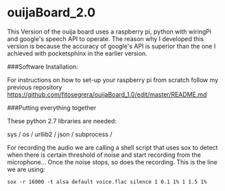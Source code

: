 ouijaBoard_2.0
==============

This Version of the ouija board uses a raspberry pi, python with wiringPi and google's speech API to operate. The reason why I developed this version is because the accuracy of google's API is superior than the one I achieved with pocketsphinx in the earlier version.

###Software Installation:

For instructions on how to set-up your raspberry pi from scratch follow my previous repository https://github.com/fitosegrera/ouijaBoard_1.0/edit/master/README.md

###Putting everything together

These python 2.7 libraries are needed:

sys /
os /
urllib2 /
json /
subprocess /

For recording the audio we are calling a shell script that uses sox to detect when there is certain threshold of noise and start recording from the microphone... Once the noise stops, so does the recording. This is the line we are using:

    sox -r 16000 -t alsa default voice.flac silence 1 0.1 1% 1 1.5 1%

